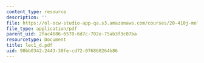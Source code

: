 ```yaml
---
content_type: resource
description: ''
file: https://ol-ocw-studio-app-qa.s3.amazonaws.com/courses/20-410j-molecular-cellular-and-tissue-biomechanics-be-410j-spring-2003/90bb0342244330fecd72076868264b86_lec1_d.pdf
file_type: application/pdf
parent_uid: 2fac4686-6570-6d7c-702e-75ab3f3c07ba
resourcetype: Document
title: lec1_d.pdf
uid: 90bb0342-2443-30fe-cd72-076868264b86
---
```

